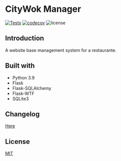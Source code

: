 # CityWok Manager

[![Tests](https://github.com/HenriqueLin/CityWok-Manager/actions/workflows/tests.yml/badge.svg)](https://github.com/HenriqueLin/CityWok-Manager/actions/workflows/tests.yml)
[![codecov](https://codecov.io/gh/HenriqueLin/CityWok-Manager/branch/develop/graph/badge.svg?token=PCSK7B85XY)](https://codecov.io/gh/HenriqueLin/CityWok-Manager)
![license](https://img.shields.io/github/license/HenriqueLin/CityWok-Manager)
## Introduction
A website base management system for a restaurante.

## Built with
- Python 3.9
- Flask
- Flask-SQLAlchemy
- Flask-WTF
- SQLite3

## Changelog
[Here](CHANGELOG.md)

## License
[MIT](LICENSE.txt)
